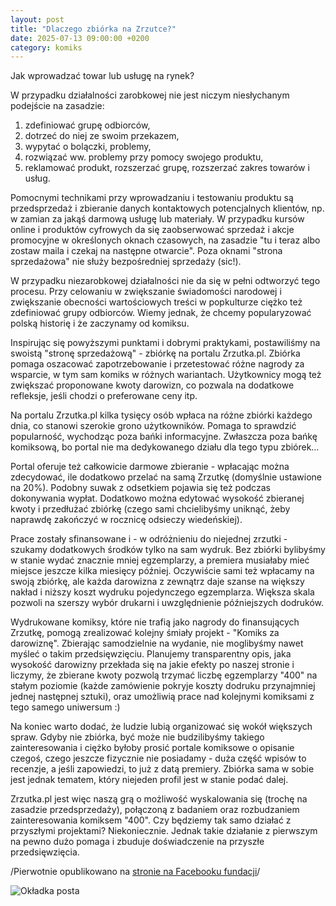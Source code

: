 ```yaml
---
layout: post
title: "Dlaczego zbiórka na Zrzutce?"
date: 2025-07-13 09:00:00 +0200
category: komiks
---
```


Jak wprowadzać towar lub usługę na rynek?

W przypadku działalności zarobkowej nie jest niczym niesłychanym podejście na zasadzie:

1. zdefiniować grupę odbiorców,
2. dotrzeć do niej ze swoim przekazem,
3. wypytać o bolączki, problemy,
4. rozwiązać ww. problemy przy pomocy swojego produktu,
5. reklamować produkt, rozszerzać grupę, rozszerzać zakres towarów i usług.

Pomocnymi technikami przy wprowadzaniu i testowaniu produktu są przedsprzedaż i zbieranie danych kontaktowych
potencjalnych klientów, np. w zamian za jakąś darmową usługę lub materiały. W przypadku kursów online i produktów
cyfrowych da się zaobserwować sprzedaż i akcje promocyjne w określonych oknach czasowych, na zasadzie "tu i teraz albo
zostaw maila i czekaj na następne otwarcie". Poza oknami "strona sprzedażowa" nie służy bezpośredniej sprzedaży (sic!).

W przypadku niezarobkowej działalności nie da się w pełni odtworzyć tego procesu. Przy celowaniu w zwiększanie
świadomości narodowej i zwiększanie obecności wartościowych treści w popkulturze ciężko też zdefiniować grupy odbiorców.
Wiemy jednak, że chcemy popularyzować polską historię i że zaczynamy od komiksu.

Inspirując się powyższymi punktami i dobrymi praktykami, postawiliśmy na swoistą "stronę sprzedażową" - zbiórkę na
portalu Zrzutka.pl. Zbiórka pomaga oszacować zapotrzebowanie i przetestować różne nagrody za wsparcie, w tym sam komiks
w różnych wariantach. Użytkownicy mogą też zwiększać proponowane kwoty darowizn, co pozwala na dodatkowe refleksje,
jeśli chodzi o preferowane ceny itp.

Na portalu Zrzutka.pl kilka tysięcy osób wpłaca na różne zbiórki każdego dnia, co stanowi szerokie grono użytkowników.
Pomaga to sprawdzić popularność, wychodząc poza bańki informacyjne. Zwłaszcza poza bańkę komiksową, bo portal nie ma
dedykowanego działu dla tego typu zbiórek…

Portal oferuje też całkowicie darmowe zbieranie - wpłacając można zdecydować, ile dodatkowo przelać na samą Zrzutkę
(domyślnie ustawione na 20%). Podobny suwak z odsetkiem pojawia się też podczas dokonywania wypłat. Dodatkowo można
edytować wysokość zbieranej kwoty i przedłużać zbiórkę (czego sami chcielibyśmy uniknąć, żeby naprawdę zakończyć w
rocznicę odsieczy wiedeńskiej).

Prace zostały sfinansowane i - w odróżnieniu do niejednej zrzutki - szukamy dodatkowych środków tylko na sam wydruk. Bez
zbiórki bylibyśmy w stanie wydać znacznie mniej egzemplarzy, a premiera musiałaby mieć miejsce jeszcze kilka miesięcy
później. Oczywiście sami też wpłacamy na swoją zbiórkę, ale każda darowizna z zewnątrz daje szanse na większy nakład i
niższy koszt wydruku pojedynczego egzemplarza. Większa skala pozwoli na szerszy wybór drukarni i uwzględnienie
późniejszych dodruków.

Wydrukowane komiksy, które nie trafią jako nagrody do finansujących Zrzutkę, pomogą zrealizować kolejny śmiały
projekt - "Komiks za darowiznę". Zbierając samodzielnie na wydanie, nie moglibyśmy nawet myśleć o takim przedsięwzięciu.
Planujemy transparentny opis, jaka wysokość darowizny przekłada się na jakie efekty po naszej stronie i liczymy, że
zbierane kwoty pozwolą trzymać liczbę egzemplarzy "400" na stałym poziomie (każde zamówienie pokryje koszty dodruku
przynajmniej jednej następnej sztuki), oraz umożliwią prace nad kolejnymi komiksami z tego samego uniwersum :)

Na koniec warto dodać, że ludzie lubią organizować się wokół większych spraw. Gdyby nie zbiórka, być może nie
budzilibyśmy takiego zainteresowania i ciężko byłoby prosić portale komiksowe o opisanie czegoś, czego jeszcze fizycznie
nie posiadamy - duża część wpisów to recenzje, a jeśli zapowiedzi, to już z datą premiery. Zbiórka sama w sobie jest
jednak tematem, który niejeden profil jest w stanie podać dalej.

Zrzutka.pl jest więc naszą grą o możliwość wyskalowania się (trochę na zasadzie przedsprzedaży), połączoną z badaniem
oraz rozbudzaniem zainteresowania komiksem "400". Czy będziemy tak samo działać z przyszłymi projektami? Niekoniecznie.
Jednak takie działanie z pierwszym na pewno dużo pomaga i zbuduje doświadczenie na przyszłe przedsięwzięcia.

/Pierwotnie opublikowano
na [stronie na Facebooku fundacji](https://www.facebook.com/polskietermopile/posts/pfbid02HaRdyiu1aKXFazfzNjLV33A8xFEHnWXGJqksXHav6gi59T8e2e8hfEDBnT7EK5u6l)/

![Okładka posta](/assets/zbiórka-pomysł.png)
